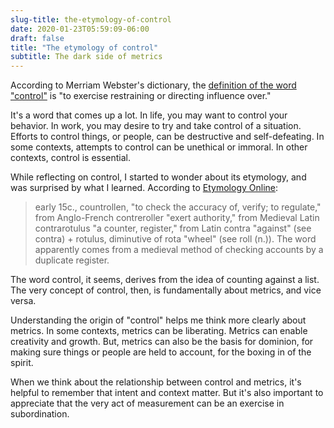 ```yaml
---
slug-title: the-etymology-of-control
date: 2020-01-23T05:59:09-06:00
draft: false
title: "The etymology of control"
subtitle: The dark side of metrics
---
```


According to Merriam Webster's dictionary, the [definition of the word "control"](https://www.merriam-webster.com/dictionary/control) is "to exercise restraining or directing influence over."

It's a word that comes up a lot. In life, you may want to control your behavior. In work, you may desire to try and take control of a situation. Efforts to control things, or people, can be destructive and self-defeating. In some contexts, attempts to control can be unethical or immoral. In other contexts, control is essential.

While reflecting on control, I started to wonder about its etymology, and was surprised by what I learned. According to [Etymology Online](https://www.etymonline.com/word/control):

> early 15c., countrollen, "to check the accuracy of, verify; to regulate," from Anglo-French contreroller "exert authority," from Medieval Latin contrarotulus "a counter, register," from Latin contra "against" (see contra) + rotulus, diminutive of rota "wheel" (see roll (n.)). The word apparently comes from a medieval method of checking accounts by a duplicate register.

The word control, it seems, derives from the idea of counting against a list. The very concept of control, then, is fundamentally about metrics, and vice versa.

Understanding the origin of "control" helps me think more clearly about metrics. In some contexts, metrics can be liberating. Metrics can enable creativity and growth. But, metrics can also be the basis for dominion, for making sure things or people are held to account, for the boxing in of the spirit.

When we think about the relationship between control and metrics, it's helpful to remember that intent and context matter. But it's also important to appreciate that the very act of measurement can be an exercise in subordination.
